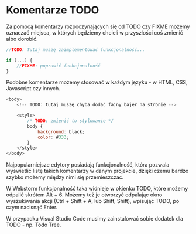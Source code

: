 # Komentarze TODO

Za pomocą komentarzy rozpoczynających się od TODO czy FIXME możemy oznaczać miejsca, w których będziemy chcieli w przyszłości coś zmienić albo dorobić.

```js
//TODO: Tutaj muszę zaimplementować funkcjonalność...

if (...) {
    //FIXME: poprawić funkcjonalność
}
```
Podobne komentarze możemy stosować w każdym języku - w HTML, CSS, Javascript czy innych.

```js
<body>
    <!-- TODO: tutaj muszę chyba dodać fajny bajer na stronie -->

    <style>
        /* TODO: zmienić to stylowanie */
        body {
            background: black;
            color: #333;
        }
    </style>
</body>
```

Najpopularniejsze edytory posiadają funkcjonalność, która pozwala wyświetlić listę takich komentarzy w danym projekcie, dzięki czemu bardzo szybko możemy między nimi się przemieszczać.

W Webstorm funkcjonalność taka widnieje w okienku TODO, które możemy odpalić skrótem Alt + 6. Możemy też je otworzyć odpalając okno wyszukiwania akcji (Ctrl + Shift + A, lub Shift, Shift), wpisując TODO, po czym nacisnąć Enter.

W przypadku Visual Studio Code musimy zainstalować sobie dodatek dla TODO - np. Todo Tree.